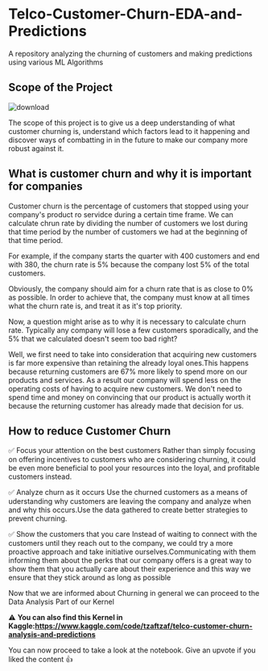 # Telco-Customer-Churn-EDA-and-Predictions
A repository analyzing the churning of customers and making predictions using various ML Algorithms

## Scope of the Project
![download](https://user-images.githubusercontent.com/106535566/209990365-472cd9b3-b33a-4eb7-9f7c-f30e6121c5e6.png)


The scope of this project is to give us a deep understanding of what customer churning is, understand which factors lead to it happening and discover ways of combatting in in the future to  make our company more robust against it.

## What is customer churn and why it is important for companies
Customer churn is the percentage of customers that stopped using your company's product ro servidce during a certain time frame. We can calculate chrun rate by dividing the number of customers we lost during that time period by the number of customers we had at the beginning of that time period.

For example, if the company starts the quarter with 400 customers and end with 380, the churn rate is 5% because the company lost 5% of the total customers.

Obviously, the company should aim for a churn rate that is as close to 0% as possible. In order to achieve that, the company must know at all times what the churn rate is, and treat it as it's top priority.

Now, a question might arise as to why it is necessary to calculate churn rate. Typically any company will lose a few customers sporadically, and the 5% that we calculated doesn't seem too bad right?

Well, we first need to take into consideration that acquiring new customers is far more expensive than retaining the already loyal ones.This happens because returning customers are 67% more likely to spend more on our products and services. As a result our company will spend less on the operating costs of having to acquire new customers. We don't need to spend time and money on convincing that our product is actually worth it because the returning customer has already made that decision for us.

## How to reduce Customer Churn

✅ Focus your attention on the best customers
Rather than simply focusing on offering incentives to customers who are considering churning, it could be even more beneficial to pool your resources into the loyal, and profitable customers instead.

✅ Analyze churn as it occurs
Use the churned customers as a means of uderstanding why customers are leaving the company and analyze when and why this occurs.Use the data gathered to create better strategies to prevent churning.

✅ Show the customers that you care
Instead of waiting to connect with the customers until they reach out to the company, we could try a more proactive approach and take initiative ourselves.Communicating with them informing them about the perks that our company offers is a great way to show them that you actually care about their experience and this way we ensure that they stick around as long as possible

Now that we are informed about Churning in general we can proceed to the Data Analysis Part of our Kernel

⚠️ **You can also find this Kernel in Kaggle:https://www.kaggle.com/code/tzaftzaf/telco-customer-churn-analysis-and-predictions**


You can now proceed to take a look at the notebook.
Give an upvote if you liked the content
👍
